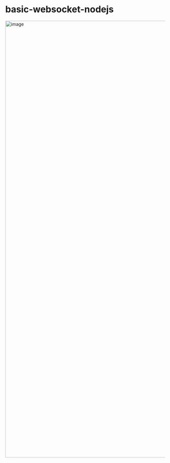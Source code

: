 # basic-websocket-nodejs

<img width="1372" alt="image" src="https://github.com/user-attachments/assets/164cd101-25c9-4e34-9a2c-cbd16bae7a13" />
